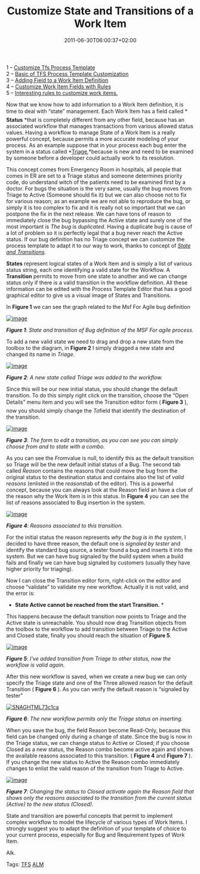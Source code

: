 ﻿---
title: "Customize State and Transitions of a Work Item"
description: ""
date: 2011-06-30T06:00:37+02:00
draft: false
tags: [Process Template,Tfs]
categories: [Team Foundation Server]
---
1 – [Customize Tfs Process Template](http://www.codewrecks.com/blog/index.php/2011/06/22/customize-tfs-process-template/)  
2 – [Basic of TFS Process Template Customization](http://www.codewrecks.com/blog/index.php/2011/06/23/basic-of-tfs-process-template-customization/)  
3 – [Adding Field to a Work Item Definition](http://www.codewrecks.com/blog/index.php/2011/06/24/customization-of-tfs-process-template-adding-field-to-a-work-item-definition/)  
4 – [Customize Work Item Fields with Rules](http://www.codewrecks.com/blog/index.php/2011/06/25/customize-work-items-fields-with-rules/)  
5 – [Interesting rules to customize work items.](http://www.codewrecks.com/blog/index.php/2011/06/27/interesting-rules-to-customize-work-items/)

Now that we know how to add information to a Work Item definition, it is time to deal with “state” management. Each Work Item has a field called * **Status** *that is completely different from any other field, because has an associated workflow that manages transactions from various allowed status values. Having a workflow to manage State of a Work Item is a really powerful concept, because permits a more accurate modeling of your process. As an example suppose that in your process each bug enter the system in a status called *[Triage](http://en.wikipedia.org/wiki/Bug_triage#Bug_management),*because is new and need to be examined by someone before a developer could actually work to its resolution.

This concept comes from Emergency Room in hospitals, all people that comes in ER are set to a Triage status and someone determines priority code, do understand witch of the patients need to be examined first by a doctor. For bugs the situation is the very same, usually the bug moves from Triage to Active (Someone should fix it) but we can also choose not to fix for various reason; as an example we are not able to reproduce the bug, or simply it is too complex to fix and it is really not so important that we can postpone the fix in the next release. We can have tons of reason to immediately close the bug bypassing the Active state and surely one of the most important is *The bug is duplicated*. Having a duplicate bug is cause of a lot of problem so it is perfectly legal that a bug never reach the Active status. If our bug definition has no Triage concept we can customize the process template to adapt it to our way to work, thanks to concept of *[State and Transitions](http://msdn.microsoft.com/en-us/library/ms194981%28v=VS.100%29.aspx).*

 **States** represent logical states of a Work Item and is simply a list of various status string, each one identifying a valid state for the Workflow. A  **Transition** permits to move from one state to another and we can change status only if there is a valid transition in the workflow definition. All these information can be edited with the Process Template Editor that has a good graphical editor to give us a visual image of States and Transitions.

In  **Figure 1** we can see the graph related to the Msf For Agile bug definition

[![image](https://www.codewrecks.com/blog/wp-content/uploads/2011/06/image_thumb33.png "image")](https://www.codewrecks.com/blog/wp-content/uploads/2011/06/image33.png)

 ***Figure 1***: *State and transition of Bug definition of the MSF For agile process.*

To add a new valid state we need to drag and drop a new state from the toolbox to the diagram, in  **Figure 2** I simply dragged a new state and changed its name in *Triage.*

[![image](http://blogs.ugidotnet.org/images/blogs_ugidotnet_org/rgm/Windows-Live-Writer/Stati-e-transizioni_5CF3/image_thumb_1.png "image")](http://blogs.ugidotnet.org/images/blogs_ugidotnet_org/rgm/Windows-Live-Writer/Stati-e-transizioni_5CF3/image_4.png)

 ***Figure 2***: *A new state called Triage was added to the workflow.*

Since this will be our new initial status, you should change the default transition. To do this simply right click on the transition, choose the “Open Details” menu item and you will see the Transition editor form ( **Figure 3** ), now you should simply change the *To*field that identify the destination of the transition.

[![image](http://blogs.ugidotnet.org/images/blogs_ugidotnet_org/rgm/Windows-Live-Writer/Stati-e-transizioni_5CF3/image_thumb_2.png "image")](http://blogs.ugidotnet.org/images/blogs_ugidotnet_org/rgm/Windows-Live-Writer/Stati-e-transizioni_5CF3/image_6.png)

 ***Figure 3***: *The form to edit a transition, as you can see you can simply choose from and to state with a combo.*

As you can see the *From*value is null, to identify this as the default transition so Triage will be the new default initial status of a Bug. The second tab called *Reason* contains the reasons that could move the bug from the original status to the destination status and contains also the list of *valid reasons* (enlisted in the *reasons*tab of the editor). This is a powerful concept, because you can always look at the Reason field an have a clue of the reason why the Work Item is in this status. In  **Figure 4** you can see the list of reasons associated to Bug insertion in the system.

[![image](http://blogs.ugidotnet.org/images/blogs_ugidotnet_org/rgm/Windows-Live-Writer/Stati-e-transizioni_5CF3/image_thumb_3.png "image")](http://blogs.ugidotnet.org/images/blogs_ugidotnet_org/rgm/Windows-Live-Writer/Stati-e-transizioni_5CF3/image_8.png)

 ***Figure 4***: *Reasons associated to this transition.*

For the initial status the reason represents *why the bug is in the system*, I decided to have three reason, the default one is *signaled by tester* and identify the standard bug source, a tester found a bug and inserts it into the system. But we can have bug signaled by the build system when a build fails and finally we can have bug signaled by customers (usually they have higher priority for triaging).

Now I can close the Transition editor form, right-click on the editor and choose “validate” to validate my new workflow. Actually it is not valid, and the error is:

* **State Active cannot be reached from the start Transition.** *

This happens because the default transition now points to Triage and the Active state is unreachable. You should now drag Transition objects from the toolbox to the workflow to add transition between Triage to the Active and Closed state, finally you should reach the situation of  **Figure 5**.

[![image](https://www.codewrecks.com/blog/wp-content/uploads/2011/06/image_thumb34.png "image")](https://www.codewrecks.com/blog/wp-content/uploads/2011/06/image34.png)

 ***Figure 5***: *I've added transition from Triage to other status, now the workflow is valid again.*

After this new workflow is saved, when we create a new bug we can only specify the Triage state and one of the Three allowed reason for the default Transition ( **Figure 6** ). As you can verify the default reason is “signaled by tester”

[![SNAGHTML73c1ca](http://blogs.ugidotnet.org/images/blogs_ugidotnet_org/rgm/Windows-Live-Writer/Stati-e-transizioni_5CF3/SNAGHTML73c1ca_thumb.png "SNAGHTML73c1ca")](http://blogs.ugidotnet.org/images/blogs_ugidotnet_org/rgm/Windows-Live-Writer/Stati-e-transizioni_5CF3/SNAGHTML73c1ca.png)

 ***Figure 6***: *The new workflow permits only the Triage status on inserting.*

When you save the bug, the field Reason become Read-Only, because this field can be changed only during a change of state. Since the bug is now in the Triage status, we can change status to Active or Closed; if you choose Closed as a new status, the Reason combo become active again and shows the available reasons associated to this transition. ( **Figure 4** and  **Figure 7** ). If you change the new status to Active the Reason combo immediately changes to enlist the valid reason of the transition from Triage to Active.

[![image](http://blogs.ugidotnet.org/images/blogs_ugidotnet_org/rgm/Windows-Live-Writer/Stati-e-transizioni_5CF3/image_thumb_5.png "image")](http://blogs.ugidotnet.org/images/blogs_ugidotnet_org/rgm/Windows-Live-Writer/Stati-e-transizioni_5CF3/image_12.png)

 ***Figure 7***: *Changing the status to Closed activate again the Reason field that shows only the reasons associated to the transition from the current status (Active) to the new status (Closed).*

State and transition are powerful concepts that permit to implement complex workflow to model the lifecycle of various types of Work Items. I strongly suggest you to adapt the definition of your template of choice to your current process, especially for Bug and Requirement types of Work Item.

Alk.

Tags: [TFS](http://technorati.com/tag/TFS) [ALM](http://technorati.com/tag/ALM)
